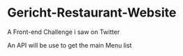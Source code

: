 # Gericht-Restaurant-Website
A Front-end Challenge i saw on Twitter

An API will be use to get the main Menu list 
